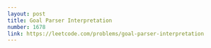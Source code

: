 ```yaml
---
layout: post
title: Goal Parser Interpretation
number: 1678
link: https://leetcode.com/problems/goal-parser-interpretation
---
```

